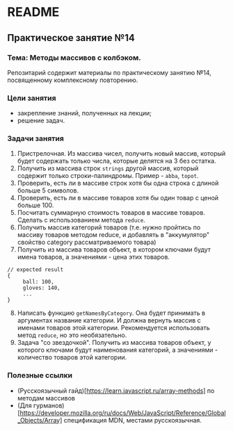 
# README

## Практическое занятие №14

### Тема: Методы массивов с колбэком.

Репозитарий содержит материалы по практическому занятию №14, посвященному комплексному повторению.

### Цели занятия
- закрепление знаний, полученных на лекции;
- решение задач.

### Задачи занятия
1. Пристрелочная. Из массива чисел, получить новый массив, который будет содержать только числа, которые делятся на 3 без остатка.
2. Получить из массива строк `strings` другой массив, который содержит только строки-палиндромы. Пример - `abba`, `topot`.
3. Проверить, есть ли в массиве строк хотя бы одна строка с длиной больше 5 символов.
4. Проверить, есть ли в массиве товаров хотя бы один товар с ценой больше 100.
5. Посчитать суммарную стоимость товаров в массиве товаров. Сделать с использованием метода `reduce`.
6. Получить массив категорий товаров (т.е. нужно пройтись по массиву товаров методом reduce, и добавлять в "аккумулятор" свойство category рассматриваемого товара)
7. Получить из массива товаров объект, в котором ключами будут имена товаров, а значениями - цена этих товаров.
```
// expected result
{
     ball: 100,
     gloves: 140,
     ...
}
```

8. Написать функцию `getNamesByCategory`. Она будет принимать в аргументах название категории. И должна вернуть массив с именами товаров этой категории. Рекомендуется использовать метод `reduce`, но это необязательно.
9. Задача "со звездочкой". Получить из массива товаров объект, у которого ключами будут наименования категорий, а значениями - количество товаров этой категории.

### Полезные ссылки
- (Русскоязычный гайд)[https://learn.javascript.ru/array-methods] по методам массивов
- (Для гурманов)[https://developer.mozilla.org/ru/docs/Web/JavaScript/Reference/Global_Objects/Array] спецификация MDN, местами русскоязычная.